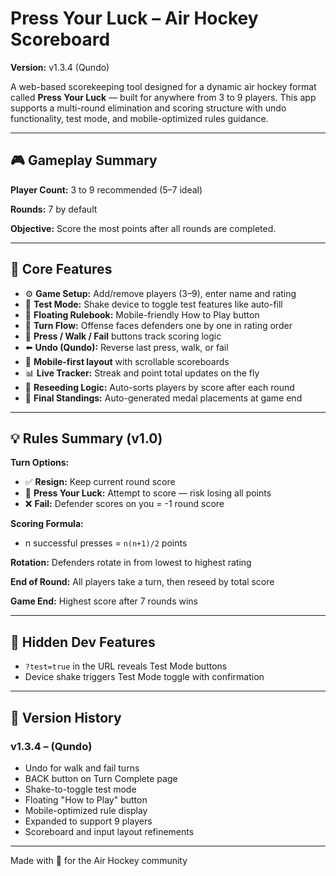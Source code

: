 # Press Your Luck – Air Hockey Scoreboard

**Version:** v1.3.4 (Qundo)

A web-based scorekeeping tool designed for a dynamic air hockey format called **Press Your Luck** — built for anywhere from 3 to 9 players. This app supports a multi-round elimination and scoring structure with undo functionality, test mode, and mobile-optimized rules guidance.

---

## 🎮 Gameplay Summary

**Player Count:** 3 to 9 recommended (5–7 ideal)

**Rounds:** 7 by default

**Objective:** Score the most points after all rounds are completed.

---

## 🧠 Core Features

- ⚙️ **Game Setup:** Add/remove players (3–9), enter name and rating
- 🧪 **Test Mode:** Shake device to toggle test features like auto-fill
- 🧾 **Floating Rulebook:** Mobile-friendly How to Play button
- 🔁 **Turn Flow:** Offense faces defenders one by one in rating order
- 🎲 **Press / Walk / Fail** buttons track scoring logic
- ⬅️ **Undo (Qundo):** Reverse last press, walk, or fail
- 📱 **Mobile-first layout** with scrollable scoreboards
- 📊 **Live Tracker:** Streak and point total updates on the fly
- 🔁 **Reseeding Logic:** Auto-sorts players by score after each round
- 🏁 **Final Standings:** Auto-generated medal placements at game end

---

## 💡 Rules Summary (v1.0)

**Turn Options:**
- ✅ **Resign:** Keep current round score
- 🎯 **Press Your Luck:** Attempt to score — risk losing all points
- ❌ **Fail:** Defender scores on you = -1 round score

**Scoring Formula:**
- n successful presses = `n(n+1)/2` points

**Rotation:** Defenders rotate in from lowest to highest rating

**End of Round:** All players take a turn, then reseed by total score

**Game End:** Highest score after 7 rounds wins

---

## 🔐 Hidden Dev Features

- `?test=true` in the URL reveals Test Mode buttons
- Device shake triggers Test Mode toggle with confirmation

---

## 🧰 Version History

### v1.3.4 – (Qundo)
- Undo for walk and fail turns
- BACK button on Turn Complete page
- Shake-to-toggle test mode
- Floating "How to Play" button
- Mobile-optimized rule display
- Expanded to support 9 players
- Scoreboard and input layout refinements

---

Made with 💛 for the Air Hockey community

